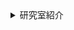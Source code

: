 <details>
<summary>研究室紹介</summary>

# 研究室紹介

## 自己紹介

- 💻 数値流体力学の研究者をしています
- 🛠️ 主に**境界要素法**と**粒子法**を用いたソフトウェア開発を行っています

PCはMacを使っていて，学生にもMacを使ってもらっています．たまに計算でLinuxも使います．

## 研究と開発

[浮体式洋上風力発電](https://en.wikipedia.org/wiki/Floating_wind_turbine)に関する研究を行っています．
現在の目標は，多くの浮体を含めウィンドファーム全領域をシミュレートするソフトウェアを開発することです．

### 境界要素法を使った浮体動揺解析ソフト

- 説明: 境界要素法は，流体の運動方程式を流体境界上で解く手法です．
- リンク: [build_bem](https://github.com/tomoakihirakawa/cpp/blob/main/builds/build_bem/README.md)
- 使用言語: C++, Python

### 粒子法を使った流体物体相互作用解析ソフト

- 説明: 粒子法は，粒子の集まりで流体を表現し，流体の運動方程式を解く手法です．
- リンク: [build_sph](https://github.com/tomoakihirakawa/cpp/blob/main/builds/build_sph/README.md)
- 使用言語: C++, Python


## 研究の魅力

この研究の魅力は，流体の運動方程式を解くことで，流体の挙動を予測できることです．

* 流体の挙動を予測することで，流体の力学的な特性を理解できます．
* 流体の力学的な特性を理解することで，流体を制御することができます．
* 流体を制御することで，流体を利用した様々な技術を開発できます．
* 流体を利用した様々な技術を開発することで，社会に貢献できます．

## 連絡先

- 📧 Email: hirakawa`at`gipc.akita-u.ac.jp
- 🌐 Website: [秋田大学研究者総覧](https://akitauinfo.akita-u.ac.jp/html/100000862_ja.html?k=%E5%B9%B3%E5%B7%9D), [researchmap](https://researchmap.jp/tomoakihirakawa)

</details>